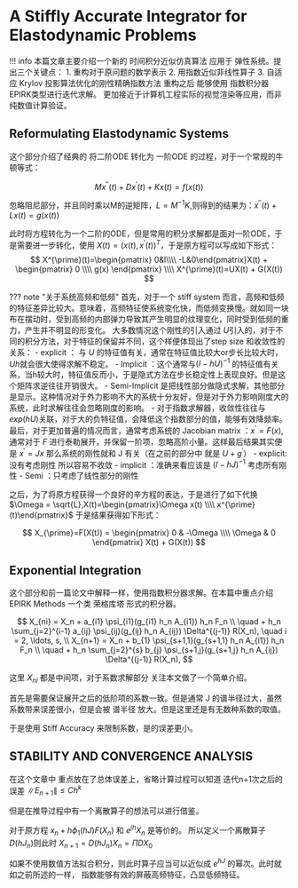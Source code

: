 # A Stiffly Accurate Integrator for Elastodynamic Problems

!!! info
    本篇文章主要介绍一个新的 时间积分近似仿真算法 应用于 弹性系统。提出三个关键点：
    1. 重构对于原问题的数学表示
    2. 用指数近似非线性算子
    3. 自适应 Krylov 投影算法优化的刚性精确指数方法
    重构之后 能够使用 指数积分器 EPIRK类型进行迭代求解。
    更加接近于计算机工程实际的视觉渲染等应用，而非纯数值计算验证。

## Reformulating Elastodynamic Systems
这个部分介绍了经典的 将二阶ODE 转化为 一阶ODE 的过程，对于一个常规的牛顿等式：

$$
Mx^{\prime \prime}(t) + D x^{\prime}(t) + Kx(t) = f(x(t))
$$

忽略阻尼部分，并且同时乘以M的逆矩阵，$L = M^{-1}K$,则得到的结果为：$x^{\prime \prime}(t) + Lx(t) = g(x(t))$

此时将方程转化为一个二阶的ODE，但是常用的积分求解都是面对一阶ODE，于是需要进一步转化，使用 $X(t)=(x(t),x^{\prime}(t))^T$，于是原方程可以写成如下形式：
$$
X^{\prime}(t)=\begin{pmatrix}
0&I\\\\
-L&0\end{pmatrix}X(t) + \begin{pmatrix} 0 \\\\ g(x) \end{pmatrix} \\\\
X^{\prime}(t)=UX(t) + G(X(t))
$$

??? note "关于系统高频和低频"
    首先，对于一个 stiff system 而言，高频和低频的特征差异比较大。意味着，高频特征使系统变化快，而低频变换慢。就如同一块布在摆动时，受到高频的内部弹力导致其产生明显的纹理变化，同时受到低频的重力，产生并不明显的形变化。
    大多数情况这个刚性的引入通过 $U$引入的，对于不同的积分方法，对于特征的保留并不同，这个样便体现出了step size 和收敛性的关系：
    - explicit ： 与 $U$ 的特征值有关，通常在特征值比较大or步长比较大时，$Uh$就会很大使得求解不稳定。
    - Implicit ：这个通常与$(I-hU)^{-1}$ 的特征值有关系，当h较大时，特征值反而小，于是隐式方法在步长稳定性上表现良好。但是这个矩阵求逆往往开销很大。
    -  Semi-Implicit 是把线性部分做隐式求解，其他部分是显示。这种情况对于外力影响不大的系统十分友好，但是对于外力影响刚度大的系统，此时求解往往会忽略刚度的影响。
    - 对于指数求解器，收敛性往往与 $exp(hU)$关联，对于大的负特征值，会降低这个指数部分的值，能够有效降频率。
    最后，对于更加普遍的情况而言，通常考虑系统的 Jacobian matrix ：$x^{\prime} = F(x)$,通常对于 $F$ 进行泰勒展开，并保留一阶项，忽略高阶小量。这样最后结果其实便是 $x^{\prime} = Jx$ 那么系统的刚性就和 J 有关（在之前的部分中 就是 $U+g^{\prime}$）
        - explicit:没有考虑刚性 所以容易不收敛
        - implicit ：准确来看应该是 $(I-hJ)^{-1}$ 考虑所有刚性
        - Semi ：只考虑了线性部分的刚性

之后，为了将原方程获得一个良好的辛方程的表达，于是进行了如下代换 $\Omega = \sqrt{L},X(t)=\begin{pmatrix}\Omega x(t) \\\\ x^{\prime}(t)\end{pmatrix}$ 于是结果获得如下形式：

$$
    X_{\prime}=F(X(t)) = \begin{pmatrix} 0 & -\Omega \\\\ \Omega & 0 \end{pmatrix} X(t) + G(X(t))
$$

## Exponential Integration 
这个部分和前一篇论文中解释一样，使用指数积分器求解。在本篇中重点介绍 EPIRK Methods 一个类 荣格库塔 形式的积分器。

$$
X_{ni} = X_n + a_{i1} \psi_{i1}(g_{i1} h_n A_{i1}) h_n F_n \\
\quad + h_n \sum_{j=2}^{i-1} a_{ij} \psi_{ij}(g_{ij} h_n A_{ij}) \Delta^{(j-1)} R(X_n), 
\quad i = 2, \ldots, s, \\
X_{n+1} = X_n + b_{1} \psi_{s+1,1}(g_{s+1,1} h_n A_{i1}) h_n F_n \\
\quad + h_n \sum_{j=2}^{s} b_{j} \psi_{s+1,j}(g_{s+1,j} h_n A_{ij}) 
\Delta^{(j-1)} R(X_n),
$$

这里 $X_{ni}$ 都是中间项，对于系数求解部分 关注本文做了一个简单介绍。

首先是需要保证展开之后的低阶项的系数一致。但是通常 J 的谱半径过大，虽然系数带来误差很小，但是会被 谱半径 放大。但是这里还是有无数种系数的取值。

于是使用 Stiff Accuracy 来限制系数，是的误差更小。

## STABILITY AND CONVERGENCE ANALYSIS 
在这个文章中 重点放在了总体误差上，省略计算过程可以知道 迭代n+1次之后的误差 $\|E_{n+1}\| \leq Ch^k$ 

但是在推导过程中有一个离散算子的想法可以进行借鉴。

对于原方程 $x_n+h\phi_1(hJ)F(X_n)$ 和 $e^{jh}X_n$ 是等价的。
所以定义一个离散算子 $D(hJ_n)$则此时 $X_{n+1} = D(hJ_n)X_n = \Pi D X_0$

如果不使用数值方法拟合积分，则此时算子应当可以近似成 $e^{hJ}$ 的幂次。此时就如之前所述的一样， 指数能够有效的屏蔽高频特征，凸显低频特征。